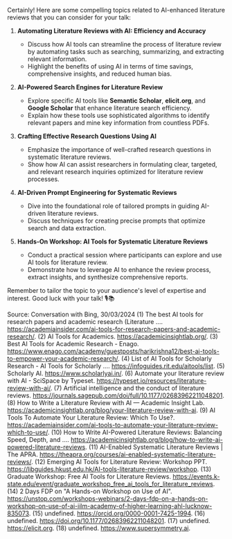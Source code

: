 Certainly! Here are some compelling topics related to AI-enhanced literature reviews that you can consider for your talk:

1. **Automating Literature Reviews with AI: Efficiency and Accuracy**
   - Discuss how AI tools can streamline the process of literature review by automating tasks such as searching, summarizing, and extracting relevant information.
   - Highlight the benefits of using AI in terms of time savings, comprehensive insights, and reduced human bias.

2. **AI-Powered Search Engines for Literature Review**
   - Explore specific AI tools like **Semantic Scholar**, **elicit.org**, and **Google Scholar** that enhance literature search efficiency.
   - Explain how these tools use sophisticated algorithms to identify relevant papers and mine key information from countless PDFs.

3. **Crafting Effective Research Questions Using AI**
   - Emphasize the importance of well-crafted research questions in systematic literature reviews.
   - Show how AI can assist researchers in formulating clear, targeted, and relevant research inquiries optimized for literature review processes.

4. **AI-Driven Prompt Engineering for Systematic Reviews**
   - Dive into the foundational role of tailored prompts in guiding AI-driven literature reviews.
   - Discuss techniques for creating precise prompts that optimize search and data extraction.

5. **Hands-On Workshop: AI Tools for Systematic Literature Reviews**
   - Conduct a practical session where participants can explore and use AI tools for literature review.
   - Demonstrate how to leverage AI to enhance the review process, extract insights, and synthesize comprehensive reports.

Remember to tailor the topic to your audience's level of expertise and interest. Good luck with your talk! 🎙️📚

Source: Conversation with Bing, 30/03/2024
(1) The best AI tools for research papers and academic research (Literature .... https://academiainsider.com/ai-tools-for-research-papers-and-academic-research/.
(2) AI Tools for Academics. https://academicinsightlab.org/.
(3) Best AI Tools for Academic Research - Enago. https://www.enago.com/academy/guestposts/harikrishna12/best-ai-tools-to-empower-your-academic-research/.
(4) List of AI Tools for Scholarly Research - AI Tools for Scholarly .... https://infoguides.rit.edu/aitools/list.
(5) Scholarly AI. https://www.scholarlyai.in/.
(6) Automate your literature review with AI - SciSpace by Typeset. https://typeset.io/resources/literature-review-with-ai/.
(7) Artificial intelligence and the conduct of literature reviews. https://journals.sagepub.com/doi/full/10.1177/02683962211048201.
(8) How to Write a Literature Review with AI — Academic Insight Lab. https://academicinsightlab.org/blog/your-literature-review-with-ai.
(9) AI Tools To Automate Your Literature Review: Which To Use?. https://academiainsider.com/ai-tools-to-automate-your-literature-review-which-to-use/.
(10) How to Write AI-Powered Literature Reviews: Balancing Speed, Depth, and .... https://academicinsightlab.org/blog/how-to-write-ai-powered-literature-reviews.
(11) AI-Enabled Systematic Literature Reviews | The APRA. https://theapra.org/courses/ai-enabled-systematic-literature-reviews/.
(12) Emerging AI Tools for Literature Review: Workshop PPT. https://libguides.hkust.edu.hk/AI-tools-literature-review/workshop.
(13) Graduate Workshop: Free AI Tools for Literature Reviews. https://events.k-state.edu/event/graduate_workshop_free_ai_tools_for_literature_reviews.
(14) 2 Days FDP on "A Hands-on Workshop on Use of AI". https://unstop.com/workshops-webinars/2-days-fdp-on-a-hands-on-workshop-on-use-of-ai-iilm-academy-of-higher-learning-ahl-lucknow-835073.
(15) undefined. https://orcid.org/0000-0001-7425-1994.
(16) undefined. https://doi.org/10.1177/02683962211048201.
(17) undefined. https://elicit.org.
(18) undefined. https://www.supersymmetry.ai.
